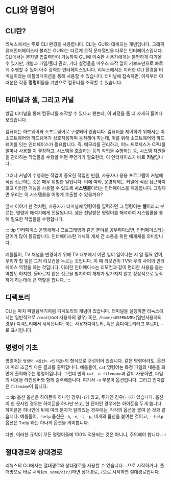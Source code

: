 # CLI와 명령어

## CLI란?

리눅스에서는 주로 CLI 환경을 사용합니다. CLI는 GUI와 대비되는 개념입니다. 그래픽유저인터페이스라 불리는 GUI와는 다르게 오직 문자열만을 다루는 인터페이스입니다. CLI에서는 문자열 입출력만이 가능하여 GUI에 익숙한 사용자에게는 불편하게 다가올 수 있지만, 개발과 파일/폴더 관리, 기타 설정들을 마우스 조작 없이 키보드만으로 빠르게 수행할 수 있어 아주 강력한 인터페이스입니다. 리눅스에서는 이러한 CLI 환경을 터미널이라는 애플리케이션을 통해 사용할 수 있습니다. 터미널에 접속하면, 이제부터 여러분은 각종 **명령어**들을 기반으로 컴퓨터를 조작할 수 있습니다.

## 터미널과 셸, 그리고 커널

방금 터미널을 통해 컴퓨터를 조작할 수 있다고 했는데, 이 과정을 좀 더 자세히 들여다보겠습니다.  
<br />
컴퓨터는 하드웨어와 소프트웨어로 구성되어 있습니다. 컴퓨터를 제어하기 위해서는 이 소프트웨어와 하드웨어가 상호작용하며 동작해야 하는데, 이를 위해 소프트웨어와 하드웨어를 잇는 인터페이스가 필요합니다. 즉, 메모리를 관리하고, 어느 프로세스가 CPU를 얼마나 사용할 지 결정하고, 시스템을 호출하는 등의 작업을 수행하는 등, 시스템 자원들을 관리하는 작업들을 수행할 어떤 무언가가 필요한데, 이 인터페이스가 바로 **커널**입니다.  
<br />
그러나 커널이 수행하는 작업이 중요한 작업인 만큼, 사용자나 응용 프로그램이 커널에 직접 접근하는 것은 매우 위험한 일입니다. 이에 따라, 운영체제는 커널에 직접 접근하지 않고 이러한 기능을 사용할 수 있도록 **시스템콜**이라는 인터페이스를 제공합니다. 그렇다면 우리는 이 시스템콜을 어떻게 호출할 수 있을까요?  
<br />
앞서 이야기 한 것처럼, 사용자가 터미널에 명령어를 입력하면 그 명령어는 **셸**이라고 부르는, 명령어 해석기에게 전달됩니다. 셸은 전달받은 명령어를 해석하여 시스템콜을 통해 필요한 작업들을 수행합니다.

::: tip 인터페이스
운영체제나 프로그래밍과 같은 분야를 공부하다보면, 인터페이스라는 단어가 많이 등장합니다. 인터페이스란 개체와 개체 간 소통을 위한 매개체를 의미합니다.  
<br />
예를들어, TV 채널을 변경하기 위해 TV 내부에서 어떤 일이 일어나는 지 알 필요 없이, 우리가 할 일은 그저 리모컨을 누르는 것입니다. 이 때 리모컨이 TV와 우리 사이의 인터페이스 역할을 하는 것입니다. 이러한 인터페이스는 리모컨과 같이 편리한 사용을 돕는 역할도 하지만, 올바르지 않은 접근을 방지하여 개체가 망가지지 않고 정상적으로 동작하게 하는데에 큰 역할을 합니다. 
:::

## 디렉토리

CLI는 마치 파일탐색기처럼 디렉토리의 개념이 있습니다. 터미널을 실행하면 리눅스에서는 일반적으로 `/root`(root 사용자의 경우) 혹은, `/home/<USERNAME>`(일반사용자의 경우) 디렉토리에서 시작됩니다. 이는 사용자디렉토리, 혹은 홈디렉토리라고 부르며, `~`로 표시됩니다.

## 명령어 기초

명령어는 `명령어 <옵션> <인자값>`의 형식으로 구성되어 있습니다. 같은 명령어라도, 옵션에 따라 조금씩 다른 결과를 출력합니다. 예를들어, `cat` 명령어는 특정 파일의 내용을 화면에 출력해주는 명령어입니다. 그런데 만약 `cat -n filename`과 같이 사용하면, 파일의 내용을 라인넘버와 함께 출력해줍니다. 여기서 `-n` 부분이 옵션입니다. 그리고 인자값은 `filename`이 됩니다.

::: tip 옵션
옵션은 하이픈이 하나인 경우(`-`)가 있고, 두개인 경우(`--`)가 있습니다. 옵션이 한 문자인 경우는 하이픈을 하나만 쓰고, 한 단어인 경우에는 하이픈을 두개 씁니다. 하이픈은 하나인데 뒤에 여러 문자가 달려있는 경우에는, 각각의 옵션을 붙여 쓴 것과 같습니다. 예를들어, `-help` 옵션은 `-h`, `-e`, `-l`, `-p`, 네개의 옵션을 붙여쓴 것이고, `--help` 옵션은 'help'라는 하나의 옵션을 의미합니다.  
<br />
다만, 이러한 규칙이 모든 명령어들에 100% 적용되는 것은 아니니, 주의해야 합니다. 
:::

## 절대경로와 상대경로

리눅스의 CLI에서는 절대경로와 상대경로를 사용할 수 있습니다. `.`으로 시작하거나. 폴더명으로 바로 시작(ex. `some/dir/`)하면 상대경로, `/`으로 시작하면 절대경로입니다.